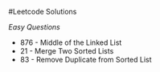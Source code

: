 #Leetcode Solutions

*Easy Questions*
* 876 - Middle of the Linked List
* 21 - Merge Two Sorted Lists
* 83 - Remove Duplicate from Sorted List

